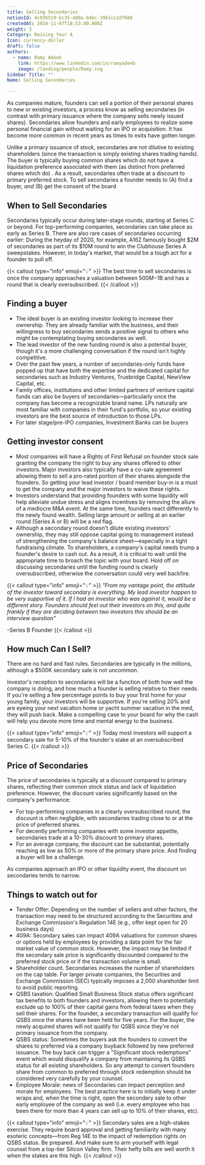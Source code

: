 ```yaml
---
title: Selling Secondaries
notionId: 4c936519-bc35-480a-b4bc-39b1cc2df666
createdAt: 2024-11-07T18:53:00.000Z
weight: 3
Category: Raising Your A
Icon: currency-dollar
draft: false
authors:
  - name: Ramy Adeeb
    link: https://www.linkedin.com/in/ramyadeeb
    image: /landing/people/Ramy.svg
Sidebar Title: ""
Name: Selling Secondaries

---
```



As companies mature, founders can sell a portion of their personal shares to new or existing investors, a process know as selling secondaries (in contrast with primary issuance where the company sells newly issued shares). Secondaries allow founders and early employees to realize some personal financial gain without waiting for an IPO or acquisition. It has become more common in recent years as times to exits have gotten longer.


Unlike a primary issuance of stock, secondaries are not dilutive to existing shareholders (since the transaction is simply existing shares trading hands). The buyer is typically buying common shares which do not have a liquidation preference associated with them (as distinct from preferred shares which do) . As a result, secondaries often trade at a discount to primary preferred stock.  To sell secondaries a founder needs to (A) find a buyer, _and_ (B) get the consent of the board


## When to Sell Secondaries


Secondaries typically occur during later-stage rounds, starting at Series C or beyond. For top-performing companies, secondaries can take place as early as Series B. There are also rare cases of secondaries occurring earlier: During the heyday of 2020, for example, A16Z famously bought $2M of secondaries as part of its $10M round to win the Clubhouse Series A sweepstakes. However, in today's market, that would be a tough act for a founder to pull off.


{{< callout type="info" emoji="💡" >}}
The best time to sell secondaries is once the company approaches a valuation between $500M-$1B and has a round that is clearly oversubscribed.
{{< /callout >}}


## Finding a buyer

- The ideal buyer is an existing investor looking to increase their ownership. They are already familiar with the business, and their willingness to buy secondaries sends a positive signal to others who might be contemplating buying secondaries as well.
- The lead investor of the new funding round is also a potential buyer, though it's a more challenging conversation if the round isn't highly competitive.
- Over the past few years, a number of secondaries-only funds have popped up that have both the expertise and the dedicated capital for secondaries such as Industry Ventures, Truebridge Capital, NewView Capital, etc.
- Family offices, institutions and other limited partners of venture capital funds can also be buyers of secondaries—particularly once the company has become a recognizable brand name. LPs naturally are most familiar with companies in their fund's portfolio, so your existing investors are the best source of introduction to those LPs.
- For later stage/pre-IPO companies, Investment Banks can be buyers

## Getting investor consent

- Most companies will have a Rights of First Refusal on founder stock sale granting the company the right to buy any shares offered to other investors. Major investors also typically have a co-sale agreement allowing them to sell a pro-rated portion of their shares alongside the founders. So getting your lead investor / board member buy-in is a must to get the company and the major investors to waive these rights.
- Investors understand that providing founders with some liquidity will help alleviate undue stress and aligns incentives by removing the allure of a mediocre M&A event. At the same time, founders react differently to the newly found wealth. Selling large amount or selling at an earlier round (Series A or B) will be a red flag.
- Although a secondary round doesn't dilute existing investors' ownership, they may still oppose capital going to management instead of strengthening the company's balance sheet—especially in a tight fundraising climate. To shareholders, a company's capital needs trump a founder's desire to cash out. As a result, it is critical to wait until the appropriate time to broach the topic with your board. Hold off on discussing secondaries until the funding round is clearly oversubscribed, otherwise the conversation could very well backfire.

{{< callout type="info" emoji="💡" >}}
*"From my vantage point, the attitude of the investor toward secondary is everything. My lead investor happen to be very supportive of it. If I had an investor who was against it, would be a different story. Founders should feel out their investors on this, and quite frankly if they are deciding between two investors this should be an interview question"*

-Series B Founder
{{< /callout >}}


## How much Can I Sell?


There are no hard and fast rules. Secondaries are typically in the millions, although a $500K secondary sale is not uncommon.


Investor's reception to secondaries will be a function of both how well the company is doing, and how much a founder is selling relative to their needs. If you're selling a few percentage points to buy your first home for your young family, your investors will be supportive. If you're selling 20% and are eyeing your next vacation home or yacht summer vacation in the med, they will push back. Make a compelling case to your board for why the cash will help you devote more time and mental energy to the business.


{{< callout type="info" emoji="💡" >}}
Today most investors will support a secondary sale for 5-10% of the founder's stake at an oversubscribed Series C.
{{< /callout >}}


## Price of Secondaries


The price of secondaries is typically at a discount compared to primary shares, reflecting their common stock status and lack of liquidation preference. However, the discount varies significantly based on the company's performance:

- For top-performing companies in a clearly oversubscribed round, the discount is often negligible, with secondaries trading close to or at the price of preferred shares.
- For decently performing companies with some investor appetite, secondaries trade at a 10-30% discount to primary shares.
- For an average company, the discount can be substantial, potentially reaching as low as 50% or more of the primary share price. And finding a buyer will be a challenge.

As companies approach an IPO or other liquidity event, the discount on secondaries tends to narrow.


## Things to watch out for

- Tender Offer: Depending on the number of sellers and other factors, the transaction may need to be structured according to the Securities and Exchange Commission's Regulation 14E (e.g., offer kept open for 20 business days)
- 409A: Secondary sales can impact 409A valuations for common shares or options held by employees by providing a data point for the fair market value of common stock. However, the impact may be limited if the secondary sale price is significantly discounted compared to the preferred stock price or if the transaction volume is small.
- Shareholder count. Secondaries increases the number of shareholders on the cap table. For larger private companies, the Securities and Exchange Commission (SEC) typically imposes a 2,000 shareholder limit to avoid public reporting.
- QSBS taxation: Qualified Small Business Stock status offers significant tax benefits to both founders and investors, allowing them to potentially exclude up to 100% of their capital gains from federal taxes when they sell their shares. For the founder, a secondary transaction will qualify for QSBS once the shares have been held for five years. For the buyer, the newly acquired shares will not qualify for QSBS since they're not primary issuance from the company.
- QSBS status: Sometimes the buyers ask the founders to convert the shares to preferred via a company buyback followed by new preferred issuance. The buy back can trigger a "Significant stock redemptions" event which would disqualify a company from maintaining its QSBS status for all existing shareholders. So any attempt to convert founders share from common to preferred through stock redemption should be considered very carefully by your counsel.
- Employee Morale: news of Secondaries can impact perception and morale for employees. The best practice here is to initially keep it under wraps and, when the time is right, open the secondary sale to other early employee of the company as well (i.e. every employee who has been there for more than 4 years can sell up to 10% of their shares, etc).

{{< callout type="info" emoji="💡" >}}
Secondary sales are a high-stakes exercise. They require board approval and getting familiarity with many esoteric concepts—from Reg 14E to the impact of redemption rights on QSBS status. Be prepared. And make sure to arm yourself with legal counsel from a top-tier Silicon Valley firm. Their hefty bills are well worth it when the stakes are this high.
{{< /callout >}}


